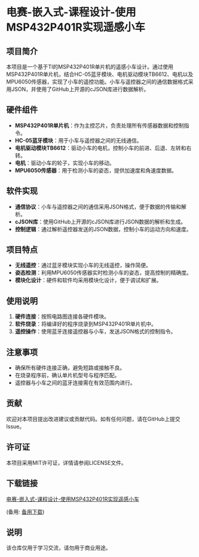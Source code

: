 # 电赛-嵌入式-课程设计-使用MSP432P401R实现遥感小车

## 项目简介

本项目是一个基于TI的MSP432P401R单片机的遥感小车设计。通过使用MSP432P401R单片机，结合HC-05蓝牙模块、电机驱动模块TB6612、电机以及MPU6050传感器，实现了小车的遥控功能。小车与遥控器之间的通信数据格式采用JSON，并使用了GitHub上开源的cJSON库进行数据解析。

## 硬件组件

- **MSP432P401R单片机**：作为主控芯片，负责处理所有传感器数据和控制指令。
- **HC-05蓝牙模块**：用于小车与遥控器之间的无线通信。
- **电机驱动模块TB6612**：驱动小车的电机，控制小车的前进、后退、左转和右转。
- **电机**：驱动小车的轮子，实现小车的移动。
- **MPU6050传感器**：用于检测小车的姿态，提供加速度和角速度数据。

## 软件实现

- **通信协议**：小车与遥控器之间的通信采用JSON格式，便于数据的传输和解析。
- **cJSON库**：使用GitHub上开源的cJSON库进行JSON数据的解析和生成。
- **控制逻辑**：通过解析遥控器发送的JSON数据，控制小车的运动方向和速度。

## 项目特点

- **无线遥控**：通过蓝牙模块实现小车的无线遥控，操作简便。
- **姿态检测**：利用MPU6050传感器实时检测小车的姿态，提高控制的精确度。
- **模块化设计**：硬件和软件均采用模块化设计，便于调试和扩展。

## 使用说明

1. **硬件连接**：按照电路图连接各硬件模块。
2. **软件烧录**：将编译好的程序烧录到MSP432P401R单片机中。
3. **遥控操作**：使用蓝牙连接遥控器与小车，发送JSON格式的控制指令。

## 注意事项

- 确保所有硬件连接正确，避免短路或接触不良。
- 在烧录程序前，确认单片机型号与程序匹配。
- 遥控器与小车之间的蓝牙连接需在有效范围内进行。

## 贡献

欢迎对本项目提出改进建议或贡献代码。如有任何问题，请在GitHub上提交Issue。

## 许可证

本项目采用MIT许可证，详情请参阅LICENSE文件。

## 下载链接
[电赛-嵌入式-课程设计-使用MSP432P401R实现遥感小车](https://pan.quark.cn/s/2fb55592bfde) 

(备用: [备用下载](https://pan.baidu.com/s/1D9SwmXtaTFidrfK91mtm2Q?pwd=1234))

## 说明

该仓库仅用于学习交流，请勿用于商业用途。
